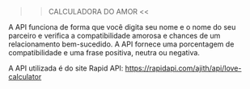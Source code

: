  >> CALCULADORA DO AMOR <<

A API funciona de forma que você digita seu nome e o nome do seu parceiro e verifica a compatibilidade amorosa e 
chances de um relacionamento bem-sucedido. A API fornece uma porcentagem de compatibilidade e uma frase positiva, 
neutra ou negativa. 

A API utilizada é do site Rapid API:
https://rapidapi.com/ajith/api/love-calculator


